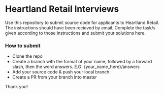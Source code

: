 # Heartland Retail Interviews
Use this repository to submit source code for applicants to Heartland Retail. The instructions should have been recieved by email. Complete the task/s given according to those instructions and submit your solutions here.

### How to submit
- Clone the repo
- Create a branch with the format of your name, followed by a forward slash, then the word answers. E.G. {your_name_here}/answers
- Add your source code & push your local branch
- Create a PR from your branch into master

Thank you!